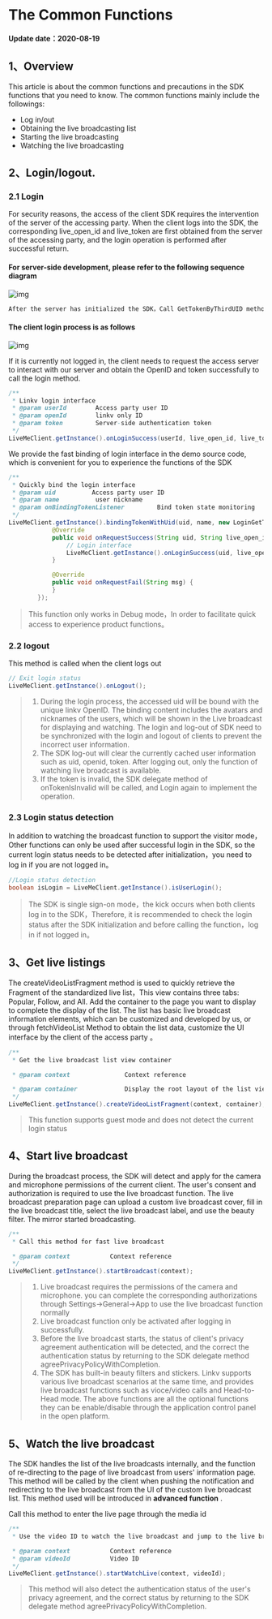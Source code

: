 # The Common Functions

**Update date：2020-08-19**

## <a name='1'></a>1、Overview

This article is about the common functions and precautions in the SDK functions that you need to know. The common functions mainly include the followings:

* Log in/out
* Obtaining the live broadcasting list
* Starting the live broadcasting
* Watching the live broadcasting

## <a name='2'></a>2、Login/logout.

### <a name='2.1'></a>2.1 Login

For security reasons, the access of the client SDK requires the intervention of the server of the accessing party. When the client logs into the SDK, the corresponding live_open_id and live_token are first obtained from the server of the accessing party, and the login operation is performed after successful return.
####  For server-side development, please refer to the following sequence diagram

![img](https://dl.linkv.io/doc/en/android/live/images/live_install.png)

```sh
After the server has initialized the SDK，Call GetTokenByThirdUID method to get live_open_id and live_token

```

#### The client login process is as follows

![img](https://dl.linkv.io/doc/en/android/live/images/login.png)

If it is currently not logged in, the client needs to request the access server to interact with our server and obtain the OpenID and token successfully to call the login method.

```java
/**
 * Linkv login interface
 * @param userId        Access party user ID
 * @param openId        linkv only ID
 * @param token         Server-side authentication token
 */
LiveMeClient.getInstance().onLoginSuccess(userId, live_open_id, live_token);
```

We provide the fast binding of login interface in the demo source code, which is convenient for you to experience the functions of the SDK

```java
/**
 * Quickly bind the login interface
 * @param uid          Access party user ID
 * @param name          user nickname
 * @param onBindingTokenListener         Bind token state monitoring
 */
LiveMeClient.getInstance().bindingTokenWithUid(uid, name, new LoginGetTokenWrapper.OnBindingTokenListener() {
            @Override
            public void onRequestSuccess(String uid, String live_open_id, String live_token) {
                // Login interface
                LiveMeClient.getInstance().onLoginSuccess(uid, live_open_id, live_token);
            }

            @Override
            public void onRequestFail(String msg) {
            }
        });
```

> This function only works in Debug mode，In order to facilitate quick access to experience product functions。

### 2.2 logout

This method is called when the client logs out

```java
// Exit login status
LiveMeClient.getInstance().onLogout();
```

> 1. During the login process, the accessed uid will be bound with the unique linkv OpenID. The binding content includes the avatars and nicknames of the users, which will be shown in the Live broadcast for displaying and watching. The login and log-out of SDK need to be synchronized with the login and logout of clients to prevent the incorrect user information.
> 2. The SDK log-out will clear the currently cached user information such as uid, openid, token. After logging out, only the function of watching live broadcast is available.
> 3. If the token is invalid, the SDK delegate method of onTokenIsInvalid will be called, and Login again to implement the operation. 


### 2.3 Login status detection

In addition to watching the broadcast function to support the visitor mode，Other functions can only be used after successful login in the SDK, so the current login status needs to be detected after initialization，you need to log in if you are not logged in。

```java
//Login status detection
boolean isLogin = LiveMeClient.getInstance().isUserLogin();
```

> The SDK is single sign-on mode，the kick occurs when both clients log in to the SDK，Therefore, it is recommended to check the login status after the SDK initialization and before calling the function，log in if not logged in。

## <a name='3'></a>3、Get live listings

The createVideoListFragment method is used to quickly retrieve the Fragment of the standardized live list，This view contains three tabs: Popular, Follow, and All. Add the container to the page you want to display to complete the display of the list. The list has basic live broadcast information elements, which can be customized and developed by us, or through fetchVideoList Method to obtain the list data, customize the UI interface by the client of the access party
。

```java
/**
 * Get the live broadcast list view container

 * @param context               Context reference

 * @param container             Display the root layout of the list view、
 */
LiveMeClient.getInstance().createVideoListFragment(context, container);
```

> This function supports guest mode and does not detect the current login status
>

## <a name='4'></a>4、Start live broadcast


During the broadcast process, the SDK will detect and apply for the camera and microphone permissions of the current client. The user's consent and authorization is required to use the live broadcast function. The live broadcast preparation page can upload a custom live broadcast cover, fill in the live broadcast title, select the live broadcast label, and use the beauty filter. The mirror started broadcasting.

```java
/**
 * Call this method for fast live broadcast

 * @param context           Context reference
 */
LiveMeClient.getInstance().startBroadcast(context);
```

> 1. Live broadcast requires the permissions of the camera and microphone. you can complete the corresponding authorizations through Settings->General->App to use the live broadcast function normally
> 2. Live broadcast function only be activated after logging in successfully.
> 3. Before the live broadcast starts, the status of client's privacy agreement authentication will be detected, and the correct the authentication status by returning to the SDK delegate method agreePrivacyPolicyWithCompletion.
> 4. The SDK has built-in beauty filters and stickers. Linkv supports various live broadcast scenarios at the same time, and provides live broadcast functions such as vioce/video calls and Head-to-Head mode. The above functions are all the optional functions they can be enable/disable through the application control panel in the open platform.

## <a name='5'></a>5、Watch the live broadcast

The SDK handles the list of the live broadcasts internally, and the function of re-directing to the page of live broadcast from users' information page. This method will be called by the client when pushing the notification and redirecting to the live broadcast from the UI of the custom live broadcast list. This method used will be introduced in **advanced function** .

Call this method to enter the live page through the media id

```java
/**
 * Use the video ID to watch the live broadcast and jump to the live broadcast page

 * @param context           Context reference
 * @param videoId           Video ID
 */
LiveMeClient.getInstance().startWatchLive(context, videoId);
```

> This method will also detect the authentication status of the user's privacy agreement, and the correct status by returning to the SDK delegate method agreePrivacyPolicyWithCompletion.

